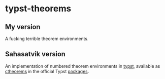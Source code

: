 # typst-theorems

## My version

A fucking terrible theorem environments.

## Sahasatvik version

An implementation of numbered theorem environments in [typst](https://github.com/typst/typst), available as [ctheorems](https://github.com/typst/packages/tree/main/packages/preview/ctheorems/1.1.2) in the official Typst [packages](https://github.com/typst/packages/tree/main).
